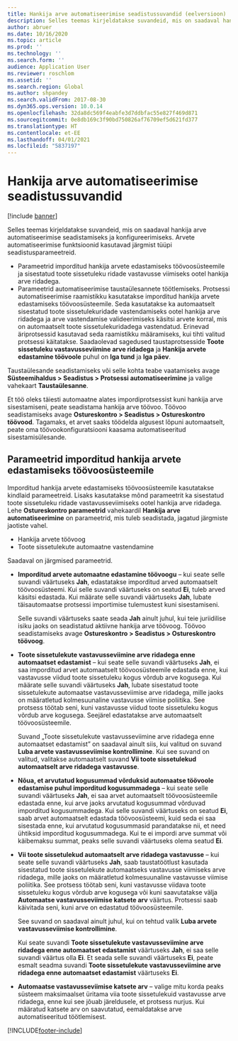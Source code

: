 ```yaml
---
title: Hankija arve automatiseerimise seadistussuvandid (eelversioon)
description: Selles teemas kirjeldatakse suvandeid, mis on saadaval hankija arve automatiseerimise seadistamiseks ja konfigureerimiseks.
author: abruer
ms.date: 10/16/2020
ms.topic: article
ms.prod: ''
ms.technology: ''
ms.search.form: ''
audience: Application User
ms.reviewer: roschlom
ms.assetid: ''
ms.search.region: Global
ms.author: shpandey
ms.search.validFrom: 2017-08-30
ms.dyn365.ops.version: 10.0.14
ms.openlocfilehash: 32da8dc569f4eabfe3d7ddbfac55e827f469d871
ms.sourcegitcommit: 0e8db169c3f90bd750826af76709ef5d621fd377
ms.translationtype: HT
ms.contentlocale: et-EE
ms.lasthandoff: 04/01/2021
ms.locfileid: "5837197"
---
```

# <a name="setup-options-for-vendor-invoice-automation"></a>Hankija arve automatiseerimise seadistussuvandid

[!include [banner](../includes/banner.md)]

Selles teemas kirjeldatakse suvandeid, mis on saadaval hankija arve automatiseerimise seadistamiseks ja konfigureerimiseks. Arvete automatiseerimise funktsioonid kasutavad järgmist tüüpi seadistusparameetreid.

- Parameetrid imporditud hankija arvete edastamiseks töövoosüsteemile ja sisestatud toote sissetuleku ridade vastavusse viimiseks ootel hankija arve ridadega.
- Parameetrid automatiseerimise taustaülesannete töötlemiseks. Protsessi automatiseerimise raamistikku kasutatakse imporditud hankija arvete edastamiseks töövoosüsteemile. Seda kasutatakse ka automaatselt sisestatud toote sissetulekuridade vastendamiseks ootel hankija arve ridadega ja arve vastendamise valideerimiseks käsitsi arvete korral, mis on automaatselt toote sissetulekuridadega vastendatud. Erinevad äriprotsessid kasutavad seda raamistikku määramiseks, kui tihti valitud protsessi käitatakse. Saadaolevad sagedused taustaprotsesside **Toote sissetuleku vastavusseviimine arve ridadega** ja **Hankija arvete edastamine töövoole** puhul on **Iga tund** ja **Iga päev**.

Taustaülesande seadistamiseks või selle kohta teabe vaatamiseks avage **Süsteemihaldus \> Seadistus \> Protsessi automatiseerimine** ja valige vahekaart **Taustaülesanne**.

Et töö oleks täiesti automaatne alates impordiprotsessist kuni hankija arve sisestamiseni, peate seadistama hankija arve töövoo. Töövoo seadistamiseks avage **Ostureskontro > Seadistus > Ostureskontro töövood**. Tagamaks, et arvet saaks töödelda algusest lõpuni automaatselt, peate oma töövookonfiguratsiooni kaasama automatiseeritud sisestamisülesande.

## <a name="parameters-for-submitting-imported-vendor-invoices-to-the-workflow-system"></a>Parameetrid imporditud hankija arvete edastamiseks töövoosüsteemile

Imporditud hankija arvete edastamiseks töövoosüsteemile kasutatakse kindlaid parameetreid. Lisaks kasutatakse mõnd parameetrit ka sisestatud toote sissetuleku ridade vastavusseviimiseks ootel hankija arve ridadega. Lehe **Ostureskontro parameetrid** vahekaardil **Hankija arve automatiseerimine** on parameetrid, mis tuleb seadistada, jagatud järgmiste jaotiste vahel.

- Hankija arvete töövoog
- Toote sissetulekute automaatne vastendamine

Saadaval on järgmised parameetrid.

- **Imporditud arvete automaatne edastamine töövoogu** – kui seate selle suvandi väärtuseks **Jah**, edastatakse imporditud arved automaatselt töövoosüsteemi. Kui selle suvandi väärtuseks on seatud **Ei**, tuleb arved käsitsi edastada. Kui määrate selle suvandi väärtuseks **Jah**, lubate täisautomaatse protsessi importimise tulemustest kuni sisestamiseni.

    Selle suvandi väärtuseks saate seada **Jah** ainult juhul, kui teie juriidilise isiku jaoks on seadistatud aktiivne hankija arve töövoog. Töövoo seadistamiseks avage **Ostureskontro \> Seadistus \> Ostureskontro töövoog**.

- **Toote sissetulekute vastavusseviimine arve ridadega enne automaatset edastamist** – kui seate selle suvandi väärtuseks **Jah**, ei saa imporditud arvet automaatselt töövoosüsteemile edastada enne, kui vastavusse viidud toote sissetuleku kogus võrdub arve kogusega. Kui määrate selle suvandi väärtuseks **Jah**, lubate sisestatud toote sissetulekute automaatse vastavusseviimise arve ridadega, mille jaoks on määratletud kolmesuunaline vastavusse viimise poliitika. See protsess töötab seni, kuni vastavusse viidud toote sissetuleku kogus võrdub arve kogusega. Seejärel edastatakse arve automaatselt töövoosüsteemile.

    Suvand „Toote sissetulekute vastavusseviimine arve ridadega enne automaatset edastamist” on saadaval ainult siis, kui valitud on suvand **Luba arvete vastavusseviimise kontrollimine**. Kui see suvand on valitud, valitakse automaatselt suvand **Vii toote sissetulekud automaatselt arve ridadega vastavusse**.

- **Nõua, et arvutatud kogusummad võrduksid automaatse töövoole edastamise puhul imporditud kogusummadega** – kui seate selle suvandi väärtuseks **Jah**, ei saa arvet automaatselt töövoosüsteemile edastada enne, kui arve jaoks arvutatud kogusummad võrduvad imporditud kogusummadega. Kui selle suvandi väärtuseks on seatud **Ei**, saab arvet automaatselt edastada töövoosüsteemi, kuid seda ei saa sisestada enne, kui arvutatud kogusummasid parandatakse nii, et need ühtiksid imporditud kogusummadega. Kui te ei impordi arve summat või käibemaksu summat, peaks selle suvandi väärtuseks olema seatud **Ei**.
- **Vii toote sissetulekud automaatselt arve ridadega vastavusse** – kui seate selle suvandi väärtuseks **Jah**, saab taustatöötlust kasutada sisestatud toote sissetulekute automaatseks vastavusse viimiseks arve ridadega, mille jaoks on määratletud kolmesuunaline vastavusse viimise poliitika. See protsess töötab seni, kuni vastavusse viidava toote sissetuleku kogus võrdub arve kogusega või kuni saavutatakse välja **Automaatse vastavusseviimise katsete arv** väärtus. Protsessi saab käivitada seni, kuni arve on edastatud töövoosüsteemile.

    See suvand on saadaval ainult juhul, kui on tehtud valik **Luba arvete vastavusseviimise kontrollimine**.

    Kui seate suvandi **Toote sissetulekute vastavusseviimine arve ridadega enne automaatset edastamist** väärtuseks **Jah**, ei saa selle suvandi väärtus olla **Ei**. Et seada selle suvandi väärtuseks **Ei**, peate esmalt seadma suvandi **Toote sissetulekute vastavusseviimine arve ridadega enne automaatset edastamist** väärtuseks **Ei**.

- **Automaatse vastavusseviimise katsete arv** – valige mitu korda peaks süsteem maksimaalset üritama viia toote sissetulekuid vastavusse arve ridadega, enne kui see jõuab järeldusele, et protsess nurjus. Kui määratud katsete arv on saavutatud, eemaldatakse arve automatiseeritud töötlemisest.



[!INCLUDE[footer-include](../../includes/footer-banner.md)]